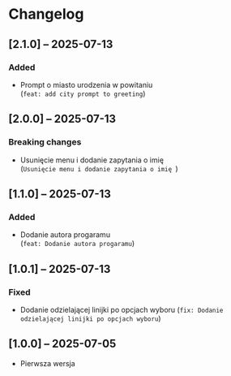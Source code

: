 # Changelog

## [2.1.0] – 2025-07-13
### Added
- Prompt o miasto urodzenia w powitaniu  
  (`feat: add city prompt to greeting`)

## [2.0.0] – 2025-07-13
### Breaking changes
- Usunięcie menu i dodanie zapytania o imię  
  (`Usunięcie menu i dodanie zapytania o imię `)

## [1.1.0] – 2025-07-13
### Added
- Dodanie autora progaramu  
  (`feat: Dodanie autora progaramu`)

## [1.0.1] – 2025-07-13
### Fixed
- Dodanie odzielającej linijki po opcjach wyboru
  (`fix: Dodanie odzielającej linijki po opcjach wyboru`)

## [1.0.0] – 2025-07-05
- Pierwsza wersja
